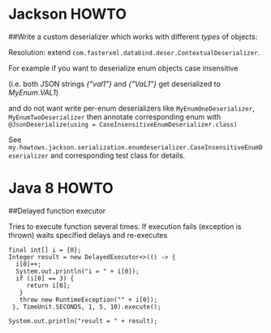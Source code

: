 # Jackson HOWTO 

##Write a custom deserializer which works with different *types* of objects:    

Resolution: extend ```com.fasterxml.databind.deser.ContextualDeserializer```.
  
For example if you want to deserialize enum objects case insensitive 

(i.e. both JSON strings *{"val1"}* and *{"VaL1"}* get deserialized to *MyEnum.VAL1*) 

and do not want write per-enum deserializers like ```MyEnumOneDeserializer```, ```MyEnumTwoDeserializer``` then 
annotate corresponding enum with ```@JsonDeserialize(using = CaseInsensitiveEnumDeserializer.class)```

See ```my.howtows.jackson.serialization.enumdeserializer.CaseInsensitiveEnumDeserializer``` and corresponding test class for details.


# Java 8 HOWTO 

##Delayed function executor

Tries to execute function several times. If execution fails (exception is thrown) waits specified delays and re-executes
 
    final int[] i = {0}; 
    Integer result = new DelayedExecutor<>(() -> {
      i[0]++;
      System.out.println("i = " + i[0]);
      if (i[0] == 3) {
         return i[0];
       }
       throw new RuntimeException("" + i[0]);
     }, TimeUnit.SECONDS, 1, 5, 10).execute();
   
    System.out.println("result = " + result);

